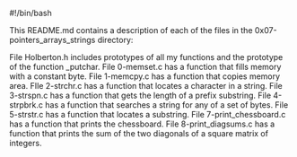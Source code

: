 #!/bin/bash

This README.md contains a description of each of the files in the 0x07-pointers_arrays_strings directory:

File Holberton.h includes prototypes of all my functions and the prototype of the function _putchar.
File 0-memset.c has a function that fills memory with a constant byte.
File 1-memcpy.c has a function that copies memory area.
FIle 2-strchr.c has a function that locates a character in a string.
File 3-strspn.c has a function that gets the length of a prefix substring.
File 4-strpbrk.c has  a function that searches a string for any of a set of bytes.
File 5-strstr.c has a function that locates a substring.
File 7-print_chessboard.c has a function that prints the chessboard.
File 8-print_diagsums.c has a function that prints the sum of the two diagonals of a square matrix of integers.
